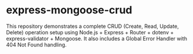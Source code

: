 # express-mongoose-crud
This repository demonstrates a complete CRUD (Create, Read, Update, Delete) operation setup using Node.js + Express + Router + dotenv + express-validator + Mongoose. It also includes a Global Error Handler with 404 Not Found handling.
